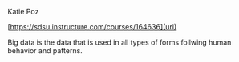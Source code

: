 Katie Poz


[https://sdsu.instructure.com/courses/164636](url)





Big data is the data that is used in all types of forms follwing human behavior and patterns. 
